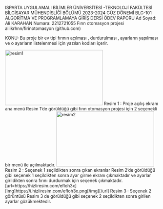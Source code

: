 ISPARTA UYGULAMALI BİLİMLER ÜNİVERSİTESİ -TEKNOLOJİ FAKÜLTESİ BİLGİSAYAR MÜHENDİSLİĞİ BÖLÜMÜ
2023-2024 GÜZ DÖNEMİ BLG-101 ALGORİTMA VE PROGRAMLAMAYA GİRİŞ DERSİ ÖDEV RAPORU
Ad Soyad: Ali KARAHAN
Numara: 2212721055
Fırın otomasyon projesi
aliikrhnn/firinotomasyon (github.com)

KONU: Bu proje bir ev tipi fırının açılması , durdurulması , ayarların yapılması ve o ayarların listelenmesi için yazılan kodları içerir.

 

<img src="https://hizliresim.com/7pbyk8f" alt="resim1" width="320" height="180">
Resim 1 : Proje açılış ekranı ana menü
Resim 1’de görüldüğü gibi fırın otomasyon projesi için 2  seçenekli bir menü ile açılmaktadır.
 <img src="https://hizliresim.com/9gwt64t" alt="resim2" width="320" height="180">
Resim 2 : Seçenek 1 seçildikten sonra çıkan ekranlar
Resim 2’de görüldüğü gibi seçenek 1 seçildikten sonra ayar girme ekranı çıkmaktadır ve ayarlar girildikten sonra fırını durdurmak için seçenek çıkmaktadır.
[url=https://hizliresim.com/efloh3x][img]https://i.hizliresim.com/efloh3x.png[/img][/url]
Resim 3 : Seçenek 2 görüntüsü
Resim 3 de görüldüğü gibi seçenek 2 seçildikten sonra girilen ayarlar gözükmektedir.
  
